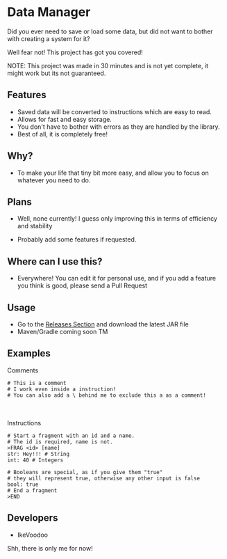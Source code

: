 # Data Manager

Did you ever need to save or load some data,
but did not want to bother with creating a system for it?

Well fear not! This project has got you covered!

NOTE: This project was made in 30 minutes and is not yet complete, it might work but its not guaranteed.

## Features

- Saved data will be converted to instructions which are easy to read.
- Allows for fast and easy storage.
- You don't have to bother with errors as they are handled by the library.
- Best of all, it is completely free!


## Why?

- To make your life that tiny bit more easy, and allow you to focus
on whatever you need to do.
  
## Plans

- Well, none currently! I guess only improving this
in terms of efficiency and stability
  
- Probably add some features if requested.

## Where can I use this?

- Everywhere! You can edit it for personal use, and if you add a feature you think is good, please send a Pull Request

## Usage
- Go to the [Releases Section](https://github.com/IkeVoodoo/DataManager/releases) and download the latest JAR file
- Maven/Gradle coming soon TM

## Examples
Comments
```
# This is a comment
# I work even inside a instruction!
# You can also add a \ behind me to exclude this a as a comment!
```

<br></br>
Instructions
```
# Start a fragment with an id and a name.
# The id is required, name is not.
>FRAG <id> [name]
str: Hey!!! # String
int: 40 # Integers

# Booleans are special, as if you give them "true"
# they will represent true, otherwise any other input is false
bool: true
# End a fragment
>END
```
  
## Developers

- IkeVoodoo

Shh, there is only me for now!
